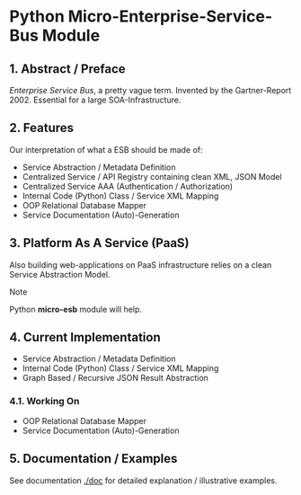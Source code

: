 # Python Micro-Enterprise-Service-Bus Module

## 1. Abstract / Preface

*Enterprise Service Bus*, a pretty vague term. Invented by the Gartner-Report 2002. Essential for a large SOA-Infrastructure.

## 2. Features

Our interpretation of what a ESB should be made of:

- Service Abstraction / Metadata Definition
- Centralized Service / API Registry containing clean XML, JSON Model
- Centralized Service AAA (Authentication / Authorization)
- Internal Code (Python) Class / Service XML Mapping
- OOP Relational Database Mapper
- Service Documentation (Auto)-Generation

## 3. Platform As A Service (PaaS)

Also building web-applications on PaaS infrastructure relies on a clean Service Abstraction Model.

>[!NOTE]
> Python **micro-esb** module will help.

## 4. Current Implementation

- Service Abstraction / Metadata Definition
- Internal Code (Python) Class / Service XML Mapping
- Graph Based / Recursive JSON Result Abstraction

### 4.1. Working On

- OOP Relational Database Mapper
- Service Documentation (Auto)-Generation

## 5. Documentation / Examples

See documentation [./doc](./doc) for detailed explanation / illustrative examples.
